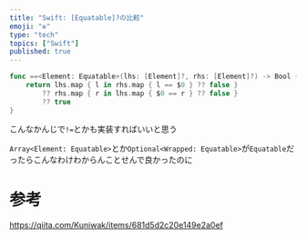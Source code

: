 ```yaml
---
title: "Swift: [Equatable]?の比較"
emoji: "♻️"
type: "tech"
topics: ["Swift"]
published: true
---
```


```swift
func ==<Element: Equatable>(lhs: [Element]?, rhs: [Element]?) -> Bool {
    return lhs.map { l in rhs.map { l == $0 } ?? false }
        ?? rhs.map { r in lhs.map { $0 == r } ?? false }
        ?? true
}
```

こんなかんじで`!=`とかも実装すればいいと思う

`Array<Element: Equatable>`とか`Optional<Wrapped: Equatable>`が`Equatable`だったらこんなわけわからんことせんで良かったのに

# 参考
https://qiita.com/Kuniwak/items/681d5d2c20e149e2a0ef
